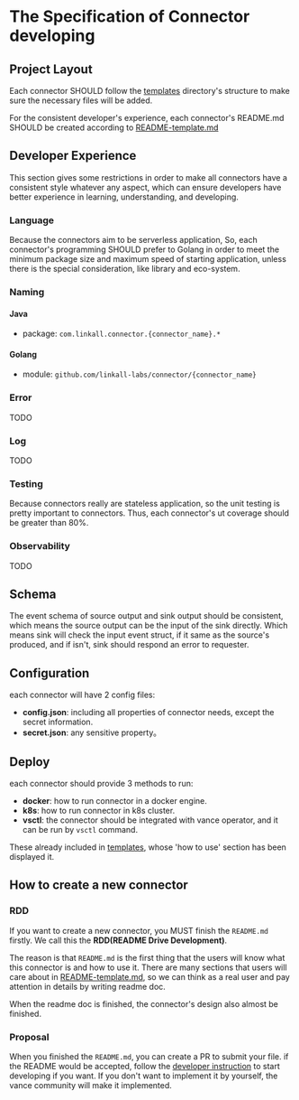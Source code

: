 # The Specification of Connector developing

## Project Layout
Each connector SHOULD follow the [templates](templates) directory's structure to make sure the necessary files will be added.

For the consistent developer's experience, each connector's README.md SHOULD be created according to [README-template.md](templates/README.md)

## Developer Experience

This section gives some restrictions in order to make all connectors have a consistent style whatever any aspect, which can
ensure developers have better experience in learning, understanding, and developing.

### Language
Because the connectors aim to be serverless application, So, each connector's programming SHOULD prefer to Golang in 
order to meet the minimum package size and maximum speed of starting application, unless there is the special consideration, 
like library and eco-system.


### Naming

#### Java
- package: `com.linkall.connector.{connector_name}.*`

#### Golang
- module: `github.com/linkall-labs/connector/{connector_name}`

### Error
TODO

### Log
TODO

### Testing
Because connectors really are stateless application, so the unit testing is pretty important to connectors. Thus, each 
connector's ut coverage should be greater than 80%.

### Observability
TODO

## Schema
The event schema of source output and sink output should be consistent, which means the source output can be the input
of the sink directly. Which means sink will check the input event struct, if it same as the source's produced, 
and if isn't, sink should respond an error to requester.

## Configuration
each connector will have 2 config files:
- **config.json**: including all properties of connector needs, except the secret information.
- **secret.json**: any sensitive property。

## Deploy
each connector should provide 3 methods to run:
- **docker**: how to run connector in a docker engine.
- **k8s**: how to run connector in k8s cluster.
- **vsctl**: the connector should be integrated with vance operator, and it can be run by `vsctl` command.

These already included in [templates](templates/README.md), whose 'how to use' section has been displayed it.

## How to create a new connector

### RDD

If you want to create a new connector, you MUST finish the `README.md` firstly. We call this the **RDD(README Drive Development)**.

The reason is that `README.md` is the first thing that the users will know what this connector is and how to use it.
There are many sections that users will care about in [README-template.md](templates/README.md), so we can think as a real
user and pay attention in details by writing readme doc.

When the readme doc is finished, the connector's design also almost be finished.

### Proposal

When you finished the `README.md`, you can create a PR to submit your file. if the README would be accepted, follow the
[developer instruction](#) to start developing if you want. If you don't want to implement it by yourself, the vance community
will make it implemented.